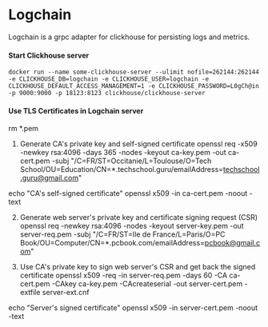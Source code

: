 # Logchain

Logchain is a grpc adapter for clickhouse for persisting logs and metrics.

#### Start Clickhouse server
```
docker run --name some-clickhouse-server --ulimit nofile=262144:262144 -e CLICKHOUSE_DB=logchain -e CLICKHOUSE_USER=logchain -e CLICKHOUSE_DEFAULT_ACCESS_MANAGEMENT=1 -e CLICKHOUSE_PASSWORD=L0gCh@in -p 9000:9000 -p 18123:8123 clickhouse/clickhouse-server
```

#### Use TLS Certificates in Logchain server
rm *.pem

1. Generate CA's private key and self-signed certificate
openssl req -x509 -newkey rsa:4096 -days 365 -nodes -keyout ca-key.pem -out ca-cert.pem -subj "/C=FR/ST=Occitanie/L=Toulouse/O=Tech School/OU=Education/CN=*.techschool.guru/emailAddress=techschool.guru@gmail.com"

echo "CA's self-signed certificate"
openssl x509 -in ca-cert.pem -noout -text

2. Generate web server's private key and certificate signing request (CSR)
openssl req -newkey rsa:4096 -nodes -keyout server-key.pem -out server-req.pem -subj "/C=FR/ST=Ile de France/L=Paris/O=PC Book/OU=Computer/CN=*.pcbook.com/emailAddress=pcbook@gmail.com"

3. Use CA's private key to sign web server's CSR and get back the signed certificate
openssl x509 -req -in server-req.pem -days 60 -CA ca-cert.pem -CAkey ca-key.pem -CAcreateserial -out server-cert.pem -extfile server-ext.cnf

echo "Server's signed certificate"
openssl x509 -in server-cert.pem -noout -text
